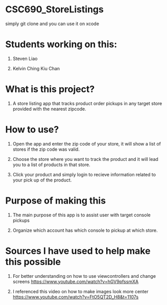 # CSC690_StoreListings

simply git clone and you can use it on xcode

# Students working on this:

1. Steven Liao

2. Kelvin Ching Kiu Chan

# What is this project?

1. A store listing app that tracks product order pickups in any target store provided with the nearest zipcode.

# How to use?

1. Open the app and enter the zip code of your store, it will show a list of stores if the zip code was valid.

2. Choose the store where you want to track the product and it will lead you to a list of products in that store.

3. Click your product and simply login to recieve information related to your pick up of the product. 

# Purpose of making this

1. The main purpose of this app is to assist user with target console pickups

2. Organize which account has which console to pickup at which store.

# Sources I have used to help make this possible

1. For better understanding on how to use viewcontrollers and change screens
https://www.youtube.com/watch?v=hGV9pfssmXA

2. I referenced this video on how to make images look more center
https://www.youtube.com/watch?v=FtO5QT2D_H8&t=1107s




